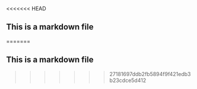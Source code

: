 <<<<<<< HEAD
## This is a markdown file
=======
## This is a markdown file
>>>>>>> 27181697ddb2fb5894f9f421edb3b23cdce5d412
